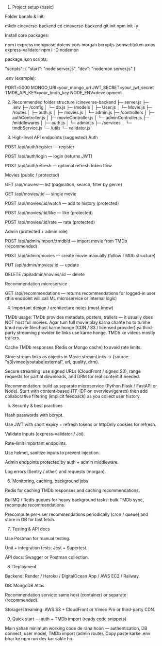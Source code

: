 1) Project setup (basic)

Folder banalo & init:

mkdir cineverse-backend
cd cineverse-backend
git init
npm init -y


Install core packages:

npm i express mongoose dotenv cors morgan bcryptjs jsonwebtoken axios express-validator
npm i -D nodemon


package.json scripts:

"scripts": {
  "start": "node server.js",
  "dev": "nodemon server.js"
}


.env (example):

PORT=5000
MONGO_URI=your_mongo_uri
JWT_SECRET=your_jwt_secret
TMDB_API_KEY=your_tmdb_key
NODE_ENV=development

2) Recommended folder structure
/cineverse-backend
 ├─ server.js
 ├─ .env
 ├─ /config
 │   └─ db.js
 ├─ /models
 │   ├─ User.js
 │   └─ Movie.js
 ├─ /routes
 │   ├─ auth.js
 │   ├─ movies.js
 │   └─ admin.js
 ├─ /controllers
 │   ├─ authController.js
 │   ├─ movieController.js
 │   └─ adminController.js
 ├─ /middlewares
 │   ├─ auth.js
 │   └─ admin.js
 ├─ /services
 │   └─ tmdbService.js
 └─ /utils
     └─ validator.js


3) High-level API endpoints (suggested)
Auth

POST /api/auth/register — register

POST /api/auth/login — login (returns JWT)

POST /api/auth/refresh — optional refresh token flow

Movies (public / protected)

GET /api/movies — list (pagination, search, filter by genre)

GET /api/movies/:id — single movie

POST /api/movies/:id/watch — add to history (protected)

POST /api/movies/:id/like — like (protected)

POST /api/movies/:id/rate — rate (protected)

Admin (protected + admin role)

POST /api/admin/import/:tmdbId — import movie from TMDb (recommended)

POST /api/admin/movies — create movie manually (follow TMDb structure)

PUT /api/admin/movies/:id — update

DELETE /api/admin/movies/:id — delete

Recommendation microservice

GET /api/recommendations — returns recommendations for logged-in user (this endpoint will call ML microservice or internal logic)

4) Important design / architecture notes (must-know)

TMDb usage: TMDb provides metadata, posters, trailers — it usually does NOT host full movies. Agar tum full movie play karna chahte ho to tumhe khud movie files host karne honge (CDN / S3 / licensed provider) ya third-party streaming provider ke links use karne honge. TMDb ke videos mostly trailers.

Cache TMDb responses (Redis or Mongo cache) to avoid rate limits.

Store stream links as objects in Movie.streamLinks → {source: "s3|vimeo|youtube|external", url, quality, drm}.

Secure streaming: use signed URLs (CloudFront / signed S3), range requests for partial downloads, and DRM for real content if needed.

Recommendation: build as separate microservice (Python Flask / FastAPI or Node). Start with content-based (TF-IDF on overview/genres) then add collaborative filtering (implicit feedback) as you collect user history.

5) Security & best practices

Hash passwords with bcrypt.

Use JWT with short expiry + refresh tokens or httpOnly cookies for refresh.

Validate inputs (express-validator / Joi).

Rate-limit important endpoints.

Use helmet, sanitize inputs to prevent injection.

Admin endpoints protected by auth + admin middleware.

Log errors (Sentry / other) and requests (morgan).

6) Monitoring, caching, background jobs

Redis for caching TMDb responses and caching recommendations.

BullMQ / Redis queues for heavy background tasks: bulk TMDb sync, recompute recommendations.

Precompute per-user recommendations periodically (cron / queue) and store in DB for fast fetch.

7) Testing & API docs

Use Postman for manual testing.

Unit + integration tests: Jest + Supertest.

API docs: Swagger or Postman collection.

8) Deployment

Backend: Render / Heroku / DigitalOcean App / AWS EC2 / Railway.

DB: MongoDB Atlas.

Recommendation service: same host (container) or separate (recommended).

Storage/streaming: AWS S3 + CloudFront or Vimeo Pro or third-party CDN.

9) Quick start — auth + TMDb import (ready code snippets)

Main yahan minimum working code de raha hoon — authentication, DB connect, user model, TMDb import (admin route). Copy paste karke .env bhar ke npm run dev kar sakte ho.